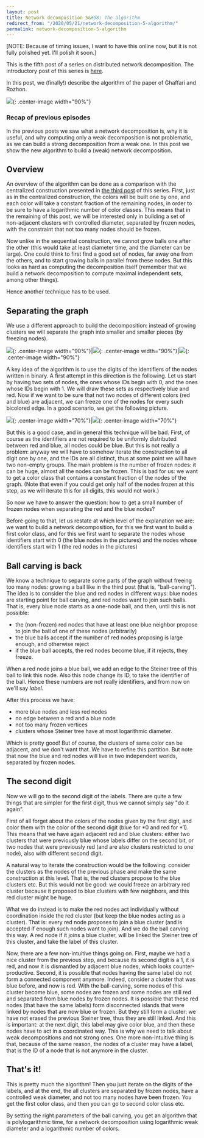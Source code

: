 ```yaml
---
layout: post
title: Network decomposition 5&#58; The algorithm
redirect_from: "/2020/05/21/network-decomposition-5-algorithm/"
permalink: network-decomposition-5-algorithm
---
```


[NOTE: Because of timing issues, I want to have this online now, but it is
not fully polished yet. I'll polish it soon.]

This is the fifth post of a series on distributed network decomposition. 
The introductory post of this series is 
[here](https://discrete-notes.github.io/network-decomposition-0). 

In this post, we (finally!) describe the algorithm of the paper of Ghaffari and Rozhon.

![](assets/caravane-6.jpg){: .center-image width="90%"}

### Recap of previous episodes

In the previous posts we saw what a network decomposition is, why it is useful,
and why computing only a weak decomposition is not problematic, as we can build
a strong decomposition from a weak one. In this post we show the new algorithm
to build a (weak) network decomposition.

## Overview

An overview of the algorithm can be done as a comparison with the centralized
construction presented in
[the third post](https://discrete-notes.github.io/network-decomposition-3-centralized)
of this series.
First, just as in the centralized construction, the colors will be built one
by one, and each color will take a constant fraction of the remaining nodes,
in order to be sure to have a logarithmic number of color classes.
This means that in the remaining of this post, we will be interested only in
building a set of non-adjacent clusters with controlled diameter,
separated by frozen nodes, with the constraint that not too many nodes should be
frozen.

Now unlike in the sequential construction, we cannot grow balls one after the
other (this would take at least diameter time, and the diameter can be large).
One could think to first find a good set of nodes, far away one from the others,
and to start growing balls in parallel from these nodes. But this looks as hard as
computing the decomposition itself (remember that we build a network
decomposition to compute maximal independent sets, among other things).

Hence another technique has to be used.     

## Separating the graph

We use a different approach to build the decomposition: instead of growing
clusters we will separate the graph into smaller and smaller pieces (by freezing
nodes). 

![](assets/ND-separating-1.png){: .center-image width="90%"}|![](assets/ND-separating-2.png){: .center-image width="90%"}|![](assets/ND-separating-3.png){: .center-image width="90%"}

A key idea of the algorithm is to use the digits of the identifiers of the
nodes written in binary. A first attempt in this direction is the following. Let
us start by having two sets of nodes, the ones whose IDs begin with 0, and
the ones whose IDs begin with 1. We will draw these sets as respectively
blue and red. Now if we want to be sure that not two nodes of different colors
(red and blue) are adjacent, we can freeze one of the nodes for every such
bicolored edge. In a good scenario, we get the following picture.

![](assets/ND-red-blue-1.png){: .center-image width="70%"}|![](assets/ND-red-blue-2.png){: .center-image width="70%"}

But this is a good case, and in general this technique will be bad. First, of
course as the identifiers are not required to be uniformly distributed between
red and blue, all nodes could be blue. But this is not really a problem: anyway
we will have to somehow iterate the construction to all digit one by one, and the
IDs are all distinct, thus at some point we will have two non-empty groups.
The main problem is the number of frozen nodes: it can be huge, almost all
the nodes can be frozen. This is bad for us: we want to get a
color class that contains a constant fraction of the nodes of the graph. (Note
that even if you could get only half of the nodes frozen at this step, as we
will iterate this for all digits, this would not work.)

So now we have to answer the question: how to get a small number of frozen nodes
when separating the red and the blue nodes?

Before going to that, let us restate at which level of the explanation we
are:
we want to build a network decomposition, for this we
first want to build a first color class, and for this we first want to separate
the nodes whose identifiers start with 0 (the blue nodes in the pictures) and
the nodes whose identifiers start with 1 (the red nodes in the pictures)

## Ball carving is back

We know a technique to separate some parts of the graph without freeing too many
nodes: growing a ball like in the third post (that is, "ball-carving"). The idea
is to consider the blue and red nodes in different ways: blue nodes are starting
point for ball carving, and red nodes want to join such balls. That is, every
blue node starts as a one-node ball, and then, until this is not possible:

* the (non-frozen) red nodes that have at least one blue neighbor propose to
join the ball of one of these nodes (arbitrarily)
* the blue balls accept if the number of red nodes proposing is large enough, and
otherwise reject
* if the blue ball accepts, the red nodes become blue, if it rejects, they freeze.

When a red node joins a blue ball, we add an edge to the Steiner tree of this
ball to link this node. Also this node change its ID, to take the identifier of
the ball. Hence these numbers are not really identifiers, and from now on
we'll say *label*.  

After this process we have:

* more blue nodes and less red nodes
* no edge between a red and a blue node
* not too many frozen vertices
* clusters whose Steiner tree have at most logarithmic diameter.

Which is pretty good! But of course, the clusters of same color can be adjacent,
and we don't want that. We have to refine this partition. But note that now the
blue and red nodes will live in two independent worlds, separated by frozen nodes.

## The second digit

Now we will go to the second digit of the labels. There are quite a few things
that are simpler for the first digit, thus we cannot simply say "do it again".

First of
all forget about the colors of the nodes given by the first digit, and color
them with the color of the second digit (blue for *0 and red for *1).
This means that we have again adjacent red and blue clusters: either two clusters that
were previously blue whose labels differ on the second bit, or
two nodes that were previously red (and are also clusters restricted to one node),
also with different second digit.

A natural way to iterate the construction would be the following: consider the
clusters as the nodes of the previous phase and make the same construction at
this level. That is, the red clusters propose to the blue clusters etc.
But this would not be good: we could freeze an arbitrary red cluster because it
proposed to blue clusters with few neighbors, and this red cluster might be huge.

What we do instead is to make the red nodes act individually without
coordination inside the red cluster (but keep the blue nodes acting as a cluster).
That is: every red node proposes to join a blue cluster (and is accepted if
enough such nodes want to join). And we do the ball carving this way.
A red node if it joins a blue cluster, will be linked the Steiner tree of this
cluster, and take the label of this cluster.

Now, there are a few non-intuitive things going on. First, maybe we had a nice
cluster from the previous step, and because its second digit is a 1, it is red,
and now it is dismantled by adjacent blue nodes, which looks counter-productive.
Second, it is possible that
nodes having the same label do not form a connected component anymore. Indeed,
consider a cluster that was blue before, and now is red. With the ball-carving,
some nodes of this
cluster become blue, some nodes are frozen and some nodes are still red and
separated from blue nodes by frozen nodes. It is possible that these red nodes
(that have the same labels) form disconnected islands that were linked
by nodes that are now blue or frozen. But they still form a cluster: we have
not erased the previous Steiner tree, thus they are still linked. And this is
important: at the next digit, this label may give color blue, and then these
nodes have to act in a coordinated way. This is why we need to talk about weak
decompositions and not strong ones.
One more non-intuitive thing is that, because of the same reason, the nodes of a
cluster may have a label, that is the ID of a node that is not anymore in the
cluster.

## That's it!

This is pretty much the algorithm! Then you just iterate on the digits of the
labels, and at the end, the all clusters are separated by frozen nodes, have
a controlled weak diameter, and not too many nodes have been frozen. You get the
first color class, and then you can go to second color class etc.

By setting the right parameters of the ball carving, you get an algorithm that
is polylogarithmic time, for a network decomposition using logarithmic weak
diameter and a logarithmic number of colors.        
 
  






